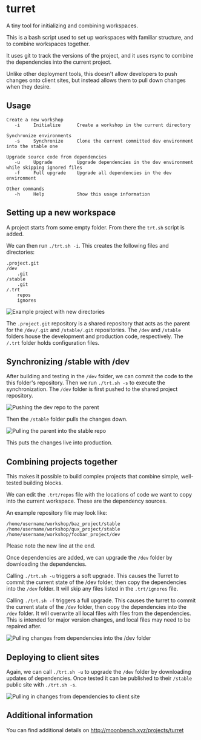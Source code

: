 # turret
A tiny tool for initializing and combining workspaces.

This is a bash script used to set up workspaces with familiar structure, and to combine workspaces together.

It uses git to track the versions of the project, and it uses rsync to combine the dependencies into the current project.

Unlike other deployment tools, this doesn't allow developers to push changes onto client sites, but instead allows them to pull down changes when they desire.

## Usage
```
Create a new workshop
   -i     Initialize      Create a workshop in the current directory

Synchronize environments
   -s     Synchronize     Clone the current committed dev environment into the stable one

Upgrade source code from dependencies
   -u     Upgrade         Upgrade dependencies in the dev environment while skipping ignored files
   -f     Full upgrade    Upgrade all dependencies in the dev environment

Other commands
   -h     Help            Show this usage information
```

## Setting up a new workspace
A project starts from some empty folder. From there the `trt.sh` script is added.

We can then run `./trt.sh -i`. This creates the following files and directories:
```
.project.git
/dev
    .git
/stable
    .git
/.trt
    repos
    ignores
```
![Example project with new directories](http://moonbench.xyz/images/projects/turret/new_project/3.png)

The `.project.git` repository is a shared repository that acts as the parent for the `/dev/.git` and `/stable/.git` repositories.
The `/dev` and `/stable` folders house the development and production code, respectively.
The `/.trt` folder holds configuration files.

## Synchronizing /stable with /dev
After building and testing in the `/dev` folder, we can commit the code to the this folder's repository. Then we run `./trt.sh -s` to execute the synchronization. The `/dev` folder is first pushed to the shared project repository.

![Pushing the dev repo to the parent](http://moonbench.xyz/images/projects/turret/adding_files/2.png)

Then the `/stable` folder pulls the changes down.

![Pulling the parent into the stable repo](http://moonbench.xyz/images/projects/turret/adding_files/3.png)

This puts the changes live into production.

## Combining projects together
This makes it possible to build complex projects that combine simple, well-tested building blocks.

We can edit the `.trt/repos` file with the locations of code we want to copy into the current workspace. These are the dependency sources.

An example repository file may look like:
```
/home/username/workshop/baz_project/stable
/home/username/workshop/qux_project/stable
/home/username/workshop/foobar_project/dev

```
Please note the new line at the end.

Once dependencies are added, we can upgrade the `/dev` folder by downloading the dependencies.

Calling `./trt.sh -u` triggers a soft upgrade. This causes the Turret to commit the current state of the /dev folder, then copy the dependencies into the `/dev` folder. It will skip any files listed in the `.trt/ignores` file.

Calling `./trt.sh -f` triggers a full upgrade. This causes the turret to commit the current state of the `/dev` folder, then copy the dependencies into the `/dev` folder. It will overwrite all local files with files from the dependencies. This is intended for major version changes, and local files may need to be repaired after.

![Pulling changes from dependencies into the /dev folder](http://moonbench.xyz/images/projects/turret/combine/2.png)

## Deploying to client sites
Again, we can call `./trt.sh -u` to upgrade the `/dev` folder by downloading updates of dependencies. Once tested it can be published to their `/stable` public site with `./trt.sh -s`.

![Pulling in changes from dependencies to client site](http://moonbench.xyz/images/projects/turret/client.png)

## Additional information
You can find additional details on http://moonbench.xyz/projects/turret

